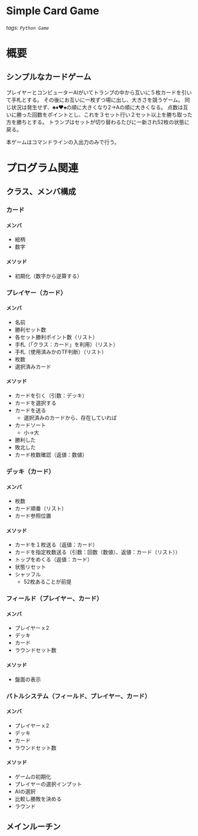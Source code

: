 # Simple Card Game
###### tags: `Python Game`

# 概要
## シンプルなカードゲーム
プレイヤーとコンピューターAIがいてトランプの中から互いに５枚カードを引いて手札とする。
その後にお互いに一枚ずつ場に出し、大きさを競うゲーム。
同じ状況は発生せず、♣♦♥♠の順に大きくなり2->Aの順に大きくなる。
点数は互いに勝った回数をポイントとし、これを３セット行い２セット以上を勝ち取った方を勝ちとする。
トランプはセットが切り替わるたびに一新され52枚の状態に戻る。

本ゲームはコマンドラインの入出力のみで行う。


# プログラム関連
## クラス、メンバ構成
### カード
#### メンバ
- 絵柄
- 数字

#### メソッド
- 初期化（数字から逆算する）




### プレイヤー（カード）
#### メンバ
- 名前
- 勝利セット数
- 各セット勝利ポイント数（リスト）
- 手札（「クラス：カード」を利用）（リスト）
- 手札（使用済みかのTF判断）（リスト）
- 枚数
- 選択済みカード

#### メソッド
- カードを引く（引数：デッキ）
- カードを選択する
- カードを送る
    - 選択済みのカードから、存在していれば
- カードソート
    - 小→大
- 勝利した
- 敗北した
- カード枚数確認（返値：数値）


### デッキ（カード）
#### メンバ
- 枚数
- カード順番（リスト）
- カード参照位置

#### メソッド
- カードを１枚送る（返値：カード）
- カードを指定枚数送る（引数：回数（数値）、返値：カード（リスト））
- トップをめくる（返値：カード）
- 状態リセット
- シャッフル
    - 52枚あることが前提


### フィールド（プレイヤー、カード）
#### メンバ
- プレイヤーｘ2
- デッキ
- カード
- ラウンドセット数

#### メソッド
- 盤面の表示


### バトルシステム（フィールド、プレイヤー、カード）
#### メンバ
- プレイヤーｘ2
- デッキ
- カード
- ラウンドセット数

#### メソッド
- ゲームの初期化
- プレイヤーの選択インプット
- AIの選択
- 比較し勝敗を決める
- ラウンド


## メインルーチン
